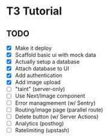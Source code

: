 # T3 Tutorial

## TODO

- [x] Make it deploy
- [x] Scaffold basic ui with mock data
- [x] Actually setup a database
- [x] Attach database to UI
- [x] Add authentication
- [x] Add image upload
- [ ] "taint" (server-only)
- [ ] Use Next/Image component
- [ ] Error managmement (w/ Sentry)
- [ ] Routing/image page (parallel route)
- [ ] Delete button (w/ Server Actions)
- [ ] Analytics (posthog)
- [ ] Ratelimiting (upstash)
